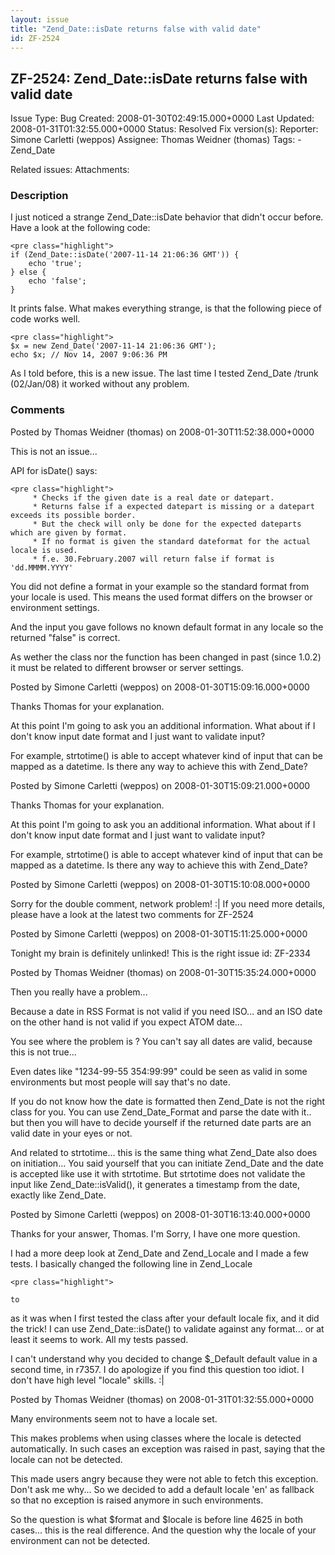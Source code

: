 ```yaml
---
layout: issue
title: "Zend_Date::isDate returns false with valid date"
id: ZF-2524
---
```


ZF-2524: Zend\_Date::isDate returns false with valid date
---------------------------------------------------------

 Issue Type: Bug Created: 2008-01-30T02:49:15.000+0000 Last Updated: 2008-01-31T01:32:55.000+0000 Status: Resolved Fix version(s): 
 Reporter:  Simone Carletti (weppos)  Assignee:  Thomas Weidner (thomas)  Tags: - Zend\_Date
 
 Related issues: 
 Attachments: 
### Description

I just noticed a strange Zend\_Date::isDate behavior that didn't occur before. Have a look at the following code:

 
    <pre class="highlight">
    if (Zend_Date::isDate('2007-11-14 21:06:36 GMT')) {
        echo 'true';
    } else {
        echo 'false';
    }


It prints false. What makes everything strange, is that the following piece of code works well.

 
    <pre class="highlight">
    $x = new Zend_Date('2007-11-14 21:06:36 GMT');
    echo $x; // Nov 14, 2007 9:06:36 PM


As I told before, this is a new issue. The last time I tested Zend\_Date /trunk (02/Jan/08) it worked without any problem.

 

 

### Comments

Posted by Thomas Weidner (thomas) on 2008-01-30T11:52:38.000+0000

This is not an issue...

API for isDate() says:

 
    <pre class="highlight">
         * Checks if the given date is a real date or datepart.
         * Returns false if a expected datepart is missing or a datepart exceeds its possible border.
         * But the check will only be done for the expected dateparts which are given by format.
         * If no format is given the standard dateformat for the actual locale is used.
         * f.e. 30.February.2007 will return false if format is 'dd.MMMM.YYYY'


You did not define a format in your example so the standard format from your locale is used. This means the used format differs on the browser or environment settings.

And the input you gave follows no known default format in any locale so the returned "false" is correct.

As wether the class nor the function has been changed in past (since 1.0.2) it must be related to different browser or server settings.

 

 

Posted by Simone Carletti (weppos) on 2008-01-30T15:09:16.000+0000

Thanks Thomas for your explanation.

At this point I'm going to ask you an additional information. What about if I don't know input date format and I just want to validate input?

For example, strtotime() is able to accept whatever kind of input that can be mapped as a datetime. Is there any way to achieve this with Zend\_Date?

 

 

Posted by Simone Carletti (weppos) on 2008-01-30T15:09:21.000+0000

Thanks Thomas for your explanation.

At this point I'm going to ask you an additional information. What about if I don't know input date format and I just want to validate input?

For example, strtotime() is able to accept whatever kind of input that can be mapped as a datetime. Is there any way to achieve this with Zend\_Date?

 

 

Posted by Simone Carletti (weppos) on 2008-01-30T15:10:08.000+0000

Sorry for the double comment, network problem! :| If you need more details, please have a look at the latest two comments for ZF-2524

 

 

Posted by Simone Carletti (weppos) on 2008-01-30T15:11:25.000+0000

Tonight my brain is definitely unlinked! This is the right issue id: ZF-2334

 

 

Posted by Thomas Weidner (thomas) on 2008-01-30T15:35:24.000+0000

Then you really have a problem...

Because a date in RSS Format is not valid if you need ISO... and an ISO date on the other hand is not valid if you expect ATOM date...

You see where the problem is ? You can't say all dates are valid, because this is not true...

Even dates like "1234-99-55 354:99:99" could be seen as valid in some environments but most people will say that's no date.

If you do not know how the date is formatted then Zend\_Date is not the right class for you. You can use Zend\_Date\_Format and parse the date with it.. but then you will have to decide yourself if the returned date parts are an valid date in your eyes or not.

And related to strtotime... this is the same thing what Zend\_Date also does on initiation... You said yourself that you can initiate Zend\_Date and the date is accepted like use it with strtotime. But strtotime does not validate the input like Zend\_Date::isValid(), it generates a timestamp from the date, exactly like Zend\_Date.

 

 

Posted by Simone Carletti (weppos) on 2008-01-30T16:13:40.000+0000

Thanks for your answer, Thomas. I'm Sorry, I have one more question.

I had a more deep look at Zend\_Date and Zend\_Locale and I made a few tests. I basically changed the following line in Zend\_Locale

 
    <pre class="highlight">
    
    to
    


as it was when I first tested the class after your default locale fix, and it did the trick! I can use Zend\_Date::isDate() to validate against any format... or at least it seems to work. All my tests passed.

I can't understand why you decided to change $\_Default default value in a second time, in r7357. I do apologize if you find this question too idiot. I don't have high level "locale" skills. :|

 

 

Posted by Thomas Weidner (thomas) on 2008-01-31T01:32:55.000+0000

Many environments seem not to have a locale set.

This makes problems when using classes where the locale is detected automatically. In such cases an exception was raised in past, saying that the locale can not be detected.

This made users angry because they were not able to fetch this exception. Don't ask me why... So we decided to add a default locale 'en' as fallback so that no exception is raised anymore in such environments.

So the question is what $format and $locale is before line 4625 in both cases... this is the real difference. And the question why the locale of your environment can not be detected.

 

 